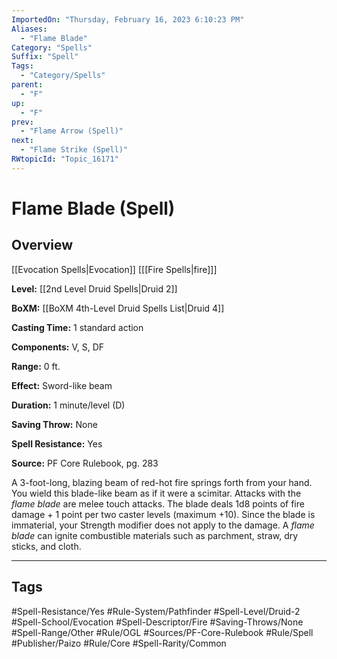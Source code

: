 ```yaml
---
ImportedOn: "Thursday, February 16, 2023 6:10:23 PM"
Aliases:
  - "Flame Blade"
Category: "Spells"
Suffix: "Spell"
Tags:
  - "Category/Spells"
parent:
  - "F"
up:
  - "F"
prev:
  - "Flame Arrow (Spell)"
next:
  - "Flame Strike (Spell)"
RWtopicId: "Topic_16171"
---
```

# Flame Blade (Spell)
## Overview
[[Evocation Spells|Evocation]] \[[[Fire Spells|fire]]]

**Level:** [[2nd Level Druid Spells|Druid 2]]

**BoXM:** [[BoXM 4th-Level Druid Spells List|Druid 4]]

**Casting Time:** 1 standard action

**Components:** V, S, DF

**Range:** 0 ft.

**Effect:** Sword-like beam

**Duration:** 1 minute/level (D)

**Saving Throw:** None

**Spell Resistance:** Yes

**Source:** PF Core Rulebook, pg. 283

A 3-foot-long, blazing beam of red-hot fire springs forth from your hand. You wield this blade-like beam as if it were a scimitar. Attacks with the *flame blade* are melee touch attacks. The blade deals 1d8 points of fire damage + 1 point per two caster levels (maximum +10). Since the blade is immaterial, your Strength modifier does not apply to the damage. A *flame blade* can ignite combustible materials such as parchment, straw, dry sticks, and cloth.


---
## Tags
#Spell-Resistance/Yes #Rule-System/Pathfinder #Spell-Level/Druid-2 #Spell-School/Evocation #Spell-Descriptor/Fire #Saving-Throws/None #Spell-Range/Other #Rule/OGL #Sources/PF-Core-Rulebook #Rule/Spell #Publisher/Paizo #Rule/Core #Spell-Rarity/Common

